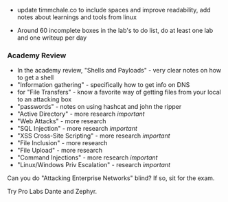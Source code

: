 - update timmchale.co to include spaces and improve readability, add notes about learnings and tools from linux

- Around 60 incomplete boxes in the lab's to do list, do at least one lab and one writeup per day

### Academy Review

- In the academy review, "Shells and Payloads" - very clear notes on how to get a shell
- "Information gathering" - specifically how to get info on DNS
- for "File Transfers" - know a favorite way of getting files from your local to an attacking box 
- "passwords" - notes on using hashcat and john the ripper
- "Active Directory" - more research *important*
- "Web Attacks" - more research
- "SQL Injection" - more research *important*
- "XSS Cross-Site Scripting" - more research *important*
- "File Inclusion" - more research
- "File Upload" - more research
- "Command Injections" - more research *important*
- "Linux/Windows Priv Escalation" - research *important*

Can you do "Attacking Enterprise Networks" blind? If so, sit for the exam.

Try Pro Labs Dante and Zephyr.